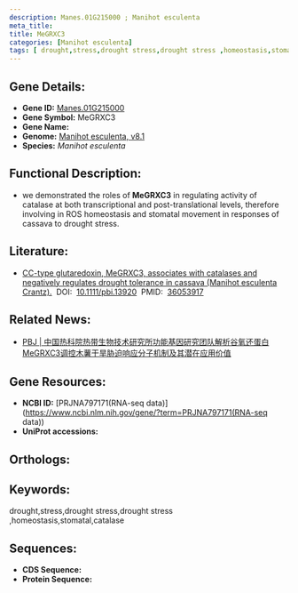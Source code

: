 ```yaml
---
description: Manes.01G215000 ; Manihot esculenta
meta_title:
title: MeGRXC3
categories: [Manihot esculenta]
tags: [ drought,stress,drought stress,drought stress ,homeostasis,stomatal,catalase ]
---
```


## Gene Details:
- **Gene ID:**	[Manes.01G215000]()
- **Gene Symbol:** MeGRXC3
- **Gene Name:** 
- **Genome:** [Manihot esculenta, v8.1]()
- **Species:** *Manihot esculenta*

## Functional Description:
   - we demonstrated the roles of **MeGRXC3** in regulating activity of catalase at both transcriptional and post-translational levels, therefore involving in ROS homeostasis and stomatal movement in responses of cassava to drought stress. 

## Literature:
   - [CC-type glutaredoxin, MeGRXC3, associates with catalases and negatively regulates drought tolerance in cassava (Manihot esculenta Crantz).]( https://onlinelibrary.wiley.com/doi/10.1111/pbi.13920)&nbsp;&nbsp;DOI:&nbsp;&nbsp;[10.1111/pbi.13920](https://onlinelibrary.wiley.com/doi/10.1111/pbi.13920)&nbsp;&nbsp;PMID:&nbsp;&nbsp;[36053917](https://pubmed.ncbi.nlm.nih.gov/36053917/)

## Related News:
   - [PBJ | 中国热科院热带生物技术研究所功能基因研究团队解析谷氧还蛋白MeGRXC3调控木薯干旱胁迫响应分子机制及其潜在应用价值](https://mp.weixin.qq.com/s?__biz=Mzg3MDEwNDEyMg==&mid=2247537551&idx=1&sn=b1288cfbecff6b81f1ade9987e3e7fd9&chksm=ce90fedaf9e777ccbb5c6cf9e7d34a44ba160b4b1a99c8ec073c8626012f9cdef124d929c6b9&scene=27#wechat_redirect)

## Gene Resources:
- **NCBI ID:** [PRJNA797171(RNA-seq data)](https://www.ncbi.nlm.nih.gov/gene/?term=PRJNA797171(RNA-seq data))
- **UniProt accessions:** [](https://www.uniprot.org/uniprotkb//entry)

## Orthologs:


## Keywords:
drought,stress,drought stress,drought stress ,homeostasis,stomatal,catalase

## Sequences:
- **CDS Sequence:**
- **Protein Sequence:**
